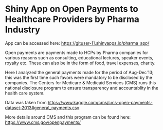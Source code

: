 # Shiny App on Open Payments to Healthcare Providers by Pharma Industry

App can be accessed here: https://gituser-11.shinyapps.io/pharma_app/

Open payments are payments made to HCPs by Pharma companies for various reasons such as consulting, educational lectures, speaker events, royalty etc. These can also be in the form of food, travel expenses, charity.

Here I analyzed the general payments made for the period of Aug-Dec'13; this was the first time such favors were mandatory to be disclosed by the companies. The Centers for Medicare & Medicaid Services (CMS) runs this national disclosure program to ensure transparency and accountablity in the health care system.

Data was taken from https://www.kaggle.com/cms/cms-open-payments-dataset-2013#general_payments.csv

More details around CMS and this program can be found here: https://www.cms.gov/openpayments/
